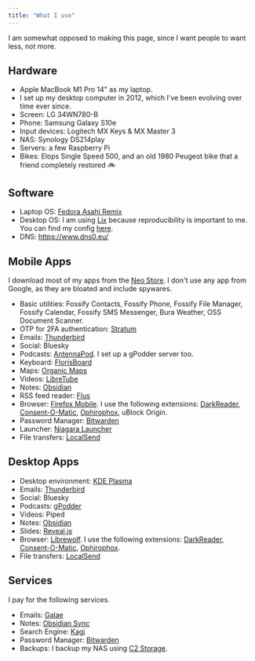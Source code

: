 ```yaml
---
title: "What I use"
---
```


I am somewhat opposed to making this page, since I want people to want less, not more.

## Hardware

- Apple MacBook M1 Pro 14" as my laptop.
- I set up my desktop computer in 2012, which I've been evolving over time ever since.
- Screen: LG 34WN780-B
- Phone: Samsung Galaxy S10e
- Input devices: Logitech MX Keys & MX Master 3
- NAS: Synology DS214play
- Servers: a few Raspberry Pi 
- Bikes: Elops Single Speed 500, and an old 1980 Peugeot bike that a friend completely restored 🚲

## Software

- Laptop OS: [Fedora Asahi Remix](https://asahilinux.org/fedora/)
- Desktop OS: I am using [Lix](https://lix.systems/) because reproducibility is important to me. You can find my config [here](https://github.com/thomas-bouvier/dotfiles).
- DNS: https://www.dns0.eu/

## Mobile Apps

I download most of my apps from the [Neo Store](https://f-droid.org/packages/com.machiav3lli.fdroid/). I don't use any app from Google, as they are bloated and include spywares.

- Basic utilities: Fossify Contacts, Fossify Phone, Fossify File Manager, Fossify Calendar, Fossify SMS Messenger, Bura Weather, OSS Document Scanner.
- OTP for 2FA authentication: [Stratum](https://stratumauth.com/)
- Emails: [Thunderbird](https://www.thunderbird.net/en-US/mobile/)
- Social: Bluesky
- Podcasts: [AntennaPod](https://antennapod.org/). I set up a gPodder server too.
- Keyboard: [FlorisBoard](https://florisboard.org/)
- Maps: [Organic Maps](https://organicmaps.app/)
- Videos: [LibreTube](https://libretube.dev/)
- Notes: [Obsidian](https://obsidian.md/)
- RSS feed reader: [Flus](https://flus.fr/)
- Browser: [Firefox Mobile](https://www.mozilla.org/en/firefox/browsers/mobile/). I use the following extensions: [DarkReader](https://darkreader.org/), [Consent-O-Matic](https://consentomatic.au.dk/), [Ophirophox](https://ophirofox.ophir.dev/), uBlock Origin.
- Password Manager: [Bitwarden](https://bitwarden.com/)
- Launcher: [Niagara Launcher](https://niagaralauncher.app/)
- File transfers: [LocalSend](https://localsend.org/)

## Desktop Apps

- Desktop environment: [KDE Plasma](https://kde.org/plasma-desktop/)
- Emails: [Thunderbird](https://www.thunderbird.net/en-US/desktop/)
- Social: Bluesky
- Podcasts: [gPodder](https://gpodder.github.io/)
- Videos: Piped
- Notes: [Obsidian](https://obsidian.md/)
- Slides: [Reveal.js](https://revealjs.com/)
- Browser: [Librewolf](https://librewolf.net/). I use the following extensions: [DarkReader](https://darkreader.org/), [Consent-O-Matic](https://consentomatic.au.dk/), [Ophirophox](https://ophirofox.ophir.dev/).
- File transfers: [LocalSend](https://localsend.org/)

## Services

I pay for the following services.

- Emails: [Galae](https://www.galae.net/en/)
- Notes: [Obsidian Sync](https://obsidian.md/sync)
- Search Engine: [Kagi](https://kagi.com/settings?p=billing_plan)
- Password Manager: [Bitwarden](https://bitwarden.com/)
- Backups: I backup my NAS using [C2 Storage](https://c2.synology.com/en-global/storage/overview).
